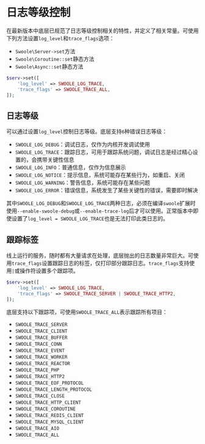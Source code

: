 # 日志等级控制

在最新版本中底层已规范了日志等级控制相关的特性，并定义了相关常量。可使用下列方法设置`log_level`和`trace_flags`选项：

* `Swoole\Server->set`方法
* `Swoole\Coroutine::set`静态方法
* `Swoole\Async::set`静态方法

```php
$serv->set([
	'log_level' => SWOOLE_LOG_TRACE,
	'trace_flags' => SWOOLE_TRACE_ALL,
]);
```

日志等级
----
可以通过设置`log_level`控制日志等级。底层支持`6`种错误日志等级：

* `SWOOLE_LOG_DEBUG`：调试日志，仅作为内核开发调试使用
* `SWOOLE_LOG_TRACE`：跟踪日志，可用于跟踪系统问题，调试日志是经过精心设置的，会携带关键性信息
* `SWOOLE_LOG_INFO`：普通信息，仅作为信息展示
* `SWOOLE_LOG_NOTICE`：提示信息，系统可能存在某些行为，如重启、关闭
* `SWOOLE_LOG_WARNING`：警告信息，系统可能存在某些问题
* `SWOOLE_LOG_ERROR`：错误信息，系统发生了某些关键性的错误，需要即时解决

其中`SWOOLE_LOG_DEBUG`和`SWOOLE_LOG_TRACE`两种日志，必须在编译`swoole`扩展时使用`--enable-swoole-debug`或`--enable-trace-log`后才可以使用。正常版本中即使设置了`log_level = SWOOLE_LOG_TRACE`也是无法打印此类日志的。

跟踪标签
----
线上运行的服务，随时都有大量请求在处理，底层抛出的日志数量非常巨大。可使用`trace_flags`设置跟踪日志的标签，仅打印部分跟踪日志。`trace_flags`支持使用`|`或操作符设置多个跟踪项。

```php
$serv->set([
	'log_level' => SWOOLE_LOG_TRACE,
	'trace_flags' => SWOOLE_TRACE_SERVER | SWOOLE_TRACE_HTTP2,
]);
```

底层支持以下跟踪项，可使用`SWOOLE_TRACE_ALL`表示跟踪所有项目：

* `SWOOLE_TRACE_SERVER`
* `SWOOLE_TRACE_CLIENT`
* `SWOOLE_TRACE_BUFFER`
* `SWOOLE_TRACE_CONN`
* `SWOOLE_TRACE_EVENT`
* `SWOOLE_TRACE_WORKER`
* `SWOOLE_TRACE_REACTOR`
* `SWOOLE_TRACE_PHP`
* `SWOOLE_TRACE_HTTP2`
* `SWOOLE_TRACE_EOF_PROTOCOL`
* `SWOOLE_TRACE_LENGTH_PROTOCOL`
* `SWOOLE_TRACE_CLOSE`
* `SWOOLE_TRACE_HTTP_CLIENT`
* `SWOOLE_TRACE_COROUTINE`
* `SWOOLE_TRACE_REDIS_CLIENT`
* `SWOOLE_TRACE_MYSQL_CLIENT`
* `SWOOLE_TRACE_AIO`
* `SWOOLE_TRACE_ALL`